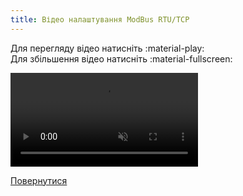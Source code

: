 ```yaml
---
title: Відео налаштування ModBus RTU/TCP
--- 
```


Для перегляду відео натисніть :material-play:   
Для збільшення відео натисніть :material-fullscreen:   

<video controls disablepictureinpicture muted>
  <source src="../../assets/video/modbus.mp4" type="video/mp4" />Тег video не підтримується вашим браузером.<a href="../../assets/video/modbus.mp4">Скачати відео.</a>
</video>

[Повернутися](../web-interface/#settings-modbus)